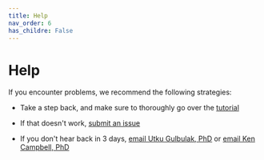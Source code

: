 ```yaml
---
title: Help
nav_order: 6
has_childre: False
---
```


# Help

If you encounter problems, we recommend the following strategies:

+ Take a step back, and make sure to thoroughly go over the [tutorial](../tutorial/tutorial.html)

+ If that doesn't work, [submit an issue](https://github.com/Campbell-Muscle-Lab/GelBox/issues)

+ If you don't hear back in 3 days, [email Utku Gulbulak, PhD](mailto:utku.gulbulak@uky.edu) or [email Ken Campbell, PhD](mailto:k.s.campbell@uky.edu)
